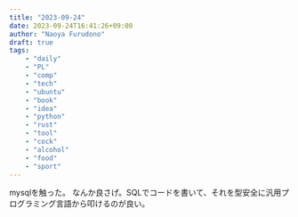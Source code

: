 ```yaml
---
title: "2023-09-24"
date: 2023-09-24T16:41:26+09:00
author: "Naoya Furudono"
draft: true
tags:
    - "daily"
    - "PL"
    - "comp"
    - "tech"
    - "ubuntu"
    - "book"
    - "idea"
    - "python"
    - "rust"
    - "tool"
    - "cock"
    - "alcohol"
    - "food"
    - "sport"
---
```


mysqlを触った。
なんか良さげ。SQLでコードを書いて、それを型安全に汎用プログラミング言語から叩けるのが良い。

